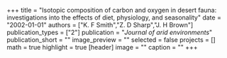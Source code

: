 +++
title = "Isotopic composition of carbon and oxygen in desert fauna: investigations into the effects of diet, physiology, and seasonality"
date = "2002-01-01"
authors = ["K. F Smith","Z. D Sharp","J. H Brown"]
publication_types = ["2"]
publication = "_Journal of arid environments_"
publication_short = ""
image_preview = ""
selected = false
projects = []
math = true
highlight = true
[header]
image = ""
caption = ""
+++

